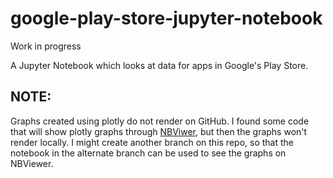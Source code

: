 # google-play-store-jupyter-notebook

Work in progress

A Jupyter Notebook which looks at data for apps in Google's Play Store.

## NOTE: 

Graphs created using plotly do not render on GitHub. I found some code that will show plotly graphs through [NBViwer](https://nbviewer.org/),
but then the graphs won't render locally. I might create another branch on this repo, so that the notebook in the alternate branch can be used
to see the graphs on NBViewer.